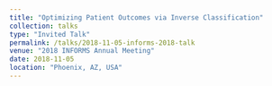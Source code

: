 ```yaml
---
title: "Optimizing Patient Outcomes via Inverse Classification"
collection: talks
type: "Invited Talk"
permalink: /talks/2018-11-05-informs-2018-talk
venue: "2018 INFORMS Annual Meeting"
date: 2018-11-05
location: "Phoenix, AZ, USA"
---
```

